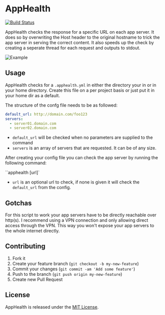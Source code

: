 # AppHealth
[![Build Status](https://travis-ci.org/djfpaagman/apphealth.png?branch=master)](https://travis-ci.org/djfpaagman/apphealth)

AppHealth checks the response for a specific URL on each app server. It does so by overwriting the Host header to the original hostname to trick
the app server in serving the correct content. It also speeds up the check by creating a seperate thread for each request and outputs to stdout.

![Example](http://springest-monosnap.s3-website-eu-west-1.amazonaws.com/tn2rlqi0ibwfqgr00ahg.png)

## Usage
AppHealth checks for a `.apphealth.yml` in either the directory your in or in your home directory. Create this file on a per project basis or just put it in your home dir as a default.

The structure of the confg file needs to be as followed:

```yaml
default_url: http://domain.com/foo123
servers:
  - server01.domain.com
  - server02.domain.com
```

* `default_url` will be checked when no parameters are supplied to the command
* `servers` is an array of servers that are requested. It can be of any size.

After creating your config file you can check the app server by running the following command:

``apphealth [url]`

* `url` is an optional url to check, if none is given it will check the `default_url` from the config.

## Gotchas
For this script to work your app servers have to be directly reachable over http(s). I recommend using a VPN connection and only allowing direct access through the VPN. This way you won't expose your app servers to the whole internet directly.

## Contributing

1. Fork it
2. Create your feature branch (`git checkout -b my-new-feature`)
3. Commit your changes (`git commit -am 'Add some feature'`)
4. Push to the branch (`git push origin my-new-feature`)
5. Create new Pull Request

## License
AppHealth is released under the [MIT License](LICENSE).
